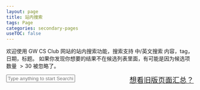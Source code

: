 ```yaml
---
layout: page
title: 站内搜索
tags: Page
categories: secondary-pages
useTOC: false
---
```

<link rel="stylesheet" href="{{ site.baseurl }}/css/search.css" rel="stylesheet">

欢迎使用 GW CS Club 网站的站内搜索功能，搜索支持 中/英文搜索 内容，tag，日期，标题。 如果你发现你想要的结果不在候选列表里面，有可能是因为候选项数量 $> 30$ 被忽略了。

<div id="search-container">
<input type="text" id="search-input" placeholder="Type anything to start Searching ...">
<a style="float:right; font-size: 1.2rem;" href="{{ site.baseurl }}/secondary-pages/2021/01/26/All-Posts.html">想看旧版页面汇总？</a>
<ul class="search-result-box" id="results-container" style="padding: 0 1.26rem 0 1.26rem;"></ul>
</div>

<!-- Script pointing to search-script.js -->
<script src="{{ site.baseurl }}/js/jekyll-search.js" type="text/javascript"></script>

<!-- Configuration -->
<script>
SimpleJekyllSearch({
  searchInput: document.getElementById('search-input'),
  resultsContainer: document.getElementById('results-container'),
  json: '/search.json',
  limit: 30
})
</script>